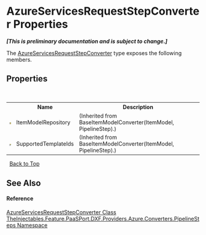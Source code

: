 # AzureServicesRequestStepConverter Properties
 _**\[This is preliminary documentation and is subject to change.\]**_

The <a href="7668002e-1c32-43a5-c651-c68473abdaa0">AzureServicesRequestStepConverter</a> type exposes the following members.


## Properties
&nbsp;<table><tr><th></th><th>Name</th><th>Description</th></tr><tr><td>![Protected property](media/protproperty.gif "Protected property")</td><td>ItemModelRepository</td><td> (Inherited from BaseItemModelConverter(ItemModel, PipelineStep).)</td></tr><tr><td>![Public property](media/pubproperty.gif "Public property")</td><td>SupportedTemplateIds</td><td> (Inherited from BaseItemModelConverter(ItemModel, PipelineStep).)</td></tr></table>&nbsp;
<a href="#azureservicesrequeststepconverter-properties">Back to Top</a>

## See Also


#### Reference
<a href="7668002e-1c32-43a5-c651-c68473abdaa0">AzureServicesRequestStepConverter Class</a><br /><a href="e5f6a33e-cf3a-aa84-8c0f-6d7a1a041f68">TheInjectables.Feature.PaaSPort.DXF.Providers.Azure.Converters.PipelineSteps Namespace</a><br />